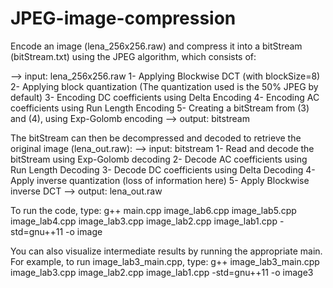 # JPEG-image-compression

Encode an image (lena_256x256.raw) and compress it into a bitStream (bitStream.txt) using the JPEG algorithm, which consists of:

--> input: lena_256x256.raw
1- Applying Blockwise DCT (with blockSize=8)
2- Applying block quantization (The quantization used is the 50% JPEG by default)
3- Encoding DC coefficients using Delta Encoding
4- Encoding AC coefficients using Run Length Encoding 
5- Creating a bitStream from (3) and (4), using Exp-Golomb encoding
--> output: bitstream

The bitStream can then be decompressed and decoded to retrieve the original image (lena_out.raw):
--> input: bitstream
1- Read and decode the bitStream using Exp-Golomb decoding
2- Decode AC coefficients using Run Length Decoding
3- Decode DC coefficients using Delta Decoding
4- Apply inverse quantization (loss of information here)
5- Apply Blockwise inverse DCT 
--> output: lena_out.raw

To run the code, type:
g++ main.cpp image_lab6.cpp image_lab5.cpp image_lab4.cpp image_lab3.cpp image_lab2.cpp image_lab1.cpp -std=gnu++11 -o image

You can also visualize intermediate results by running the appropriate main. For example, to run image_lab3_main.cpp, type:
g++ image_lab3_main.cpp image_lab3.cpp image_lab2.cpp image_lab1.cpp -std=gnu++11 -o image3
